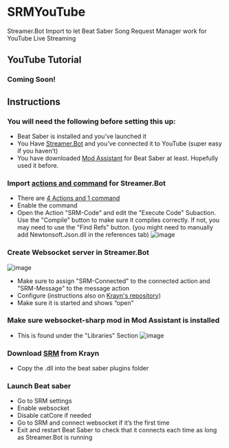# SRMYouTube
Streamer.Bot Import to let Beat Saber Song Request Manager work for YouTube Live Streaming

## YouTube Tutorial
### Coming Soon!

## Instructions
### You will need the following before setting this up:
- Beat Saber is installed and you’ve launched it
- You Have [Streamer.Bot](https://streamer.bot/) and you’ve connected it to YouTube (super easy if you haven’t)
- You have downloaded [Mod Assistant](https://github.com/Assistant/ModAssistant/releases/tag/v1.1.32) for Beat Saber at least. Hopefully used it before.



### Import [actions and command](https://github.com/Haunter56/SRMYouTube/blob/main/SRM4YouTubeNEW.sb) for Streamer.Bot
- There are [4 Actions and 1 command](https://github.com/Haunter56/SRMYouTube/blob/main/SRM4YouTubeNEW.sb)
- Enable the command
- Open the Action "SRM-Code" and edit the "Execute Code" Subaction. Use the "Compile" button to make sure it compiles correctly. If not, you may need to use the "Find Refs" button. (you might need to manually add Newtonsoft.Json.dll in the references tab)
  ![image](https://github.com/Haunter56/SRMYouTube/assets/107263697/e2d211bc-29da-4073-8c4a-ff2770dfbc5a)


### Create Websocket server in Streamer.Bot
![image](https://github.com/Haunter56/SRMYouTube/assets/107263697/fe98b79b-06dc-4510-8e2f-00f6e232db7e)

- Make sure to assign "SRM-Connected" to the connected action and "SRM-Message" to the message action
- Configure (instructions also on [Krayn's repository](https://github.com/Krayn/SongRequestManager/releases))
- Make sure it is started and shows “open”
  
### Make sure websocket-sharp mod in Mod Assistant is installed
- This is found under the "Libraries" Section
  ![image](https://github.com/Haunter56/SRMYouTube/assets/107263697/a68947da-16a9-41e3-8b7b-a46534e2dbc6)

### Download [SRM](https://github.com/Krayn/SongRequestManager/releases) from Krayn
- Copy the .dll into the beat saber plugins folder
### Launch Beat saber
- Go to SRM settings
- Enable websocket
- Disable catCore if needed
- Go to SRM and connect websocket if it’s the first time
- Exit and restart Beat Saber to check that it connects each time as long as Streamer.Bot is running

